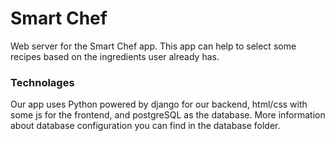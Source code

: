 # Smart Chef
Web server for the Smart Chef app. This app can help to select some recipes based on the ingredients user already has.

### Technolages
Our app uses Python powered by django for our backend, html/css with some js for the frontend, and postgreSQL as the database. More information about database configuration you can find in the database folder.